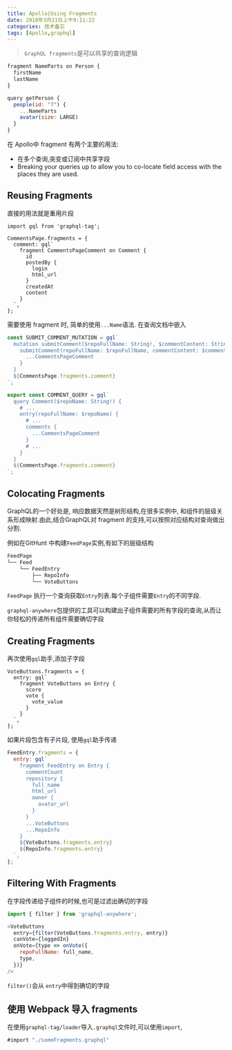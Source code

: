 ```yaml
---
title: Apollo|Using Fragments
date: 2018年3月21日上午9:11:22
categories: 技术备忘
tags: [Apollo,graphql]
---
```


> `GraphQL fragments`是可以共享的查询逻辑

```js
fragment NameParts on Person {
  firstName
  lastName
}

query getPerson {
  people(id: "7") {
    ...NameParts
    avatar(size: LARGE)
  }
}
```

在 Apollo中 fragment 有两个主要的用法:
- 在多个查询,突变或订阅中共享字段
- Breaking your queries up to allow you to co-locate field access with the places they are used.

## Reusing Fragments
直接的用法就是重用片段

```
import gql from 'graphql-tag';

CommentsPage.fragments = {
  comment: gql`
    fragment CommentsPageComment on Comment {
      id
      postedBy {
        login
        html_url
      }
      createdAt
      content
    }
  `,
};
```

需要使用 fragment 时, 简单的使用`...Name`语法. 在查询文档中嵌入

```js
const SUBMIT_COMMENT_MUTATION = gql`
  mutation submitComment($repoFullName: String!, $commentContent: String!) {
    submitComment(repoFullName: $repoFullName, commentContent: $commentContent) {
      ...CommentsPageComment
    }
  }
  ${CommentsPage.fragments.comment}
`;

export const COMMENT_QUERY = gql`
  query Comment($repoName: String!) {
    # ...
    entry(repoFullName: $repoName) {
      # ...
      comments {
        ...CommentsPageComment
      }
      # ...
    }
  }
  ${CommentsPage.fragments.comment}
`;
```

## Colocating Fragments

GraphQL的一个好处是, 响应数据天然是树形结构,在很多实例中, 和组件的层级关系形成映射.由此,结合GraphQL对 fragment 的支持,可以按照对应结构对查询做出分割.

例如在GitHunt 中构建`FeedPage`实例,有如下的层级结构

```js
FeedPage
└── Feed
    └── FeedEntry
        ├── RepoInfo
        └── VoteButtons
```

`FeedPage` 执行一个查询获取`Entry`列表.每个子组件需要`Entry`的不同字段.

`graphql-anywhere`包提供的工具可以构建出子组件需要的所有字段的查询,从而让你轻松的传递所有组件需要确切字段

## Creating Fragments
再次使用`gql`助手,添加子字段

```
VoteButtons.fragments = {
  entry: gql`
    fragment VoteButtons on Entry {
      score
      vote {
        vote_value
      }
    }
  `,
};
```

如果片段包含有子片段, 使用`gql`助手传递

```js
FeedEntry.fragments = {
  entry: gql`
    fragment FeedEntry on Entry {
      commentCount
      repository {
        full_name
        html_url
        owner {
          avatar_url
        }
      }
      ...VoteButtons
      ...RepoInfo
    }
    ${VoteButtons.fragments.entry}
    ${RepoInfo.fragments.entry}
  `,
};
```

## Filtering With Fragments

在字段传递给子组件的时候,也可是过滤出确切的字段

```js
import { filter } from 'graphql-anywhere';

<VoteButtons
  entry={filter(VoteButtons.fragments.entry, entry)}
  canVote={loggedIn}
  onVote={type => onVote({
    repoFullName: full_name,
    type,
  })}
/>
```

`filter()`会从 `entry`中得到确切的字段

## 使用 Webpack 导入 fragments
在使用`graphql-tag/loader`导入`.graphql`文件时,可以使用`import`,

```js
#import "./someFragments.graphql"
```

